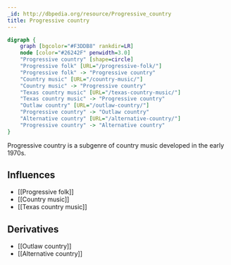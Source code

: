 ```yaml
---
_id: http://dbpedia.org/resource/Progressive_country
title: Progressive country
---
```


```dot
digraph {
	graph [bgcolor="#F3DDB8" rankdir=LR]
	node [color="#26242F" penwidth=3.0]
	"Progressive country" [shape=circle]
	"Progressive folk" [URL="/progressive-folk/"]
	"Progressive folk" -> "Progressive country"
	"Country music" [URL="/country-music/"]
	"Country music" -> "Progressive country"
	"Texas country music" [URL="/texas-country-music/"]
	"Texas country music" -> "Progressive country"
	"Outlaw country" [URL="/outlaw-country/"]
	"Progressive country" -> "Outlaw country"
	"Alternative country" [URL="/alternative-country/"]
	"Progressive country" -> "Alternative country"
}
```

Progressive country is a subgenre of country music developed in the early 1970s.

## Influences
- [[Progressive folk]]
- [[Country music]]
- [[Texas country music]]

## Derivatives
- [[Outlaw country]]
- [[Alternative country]]
